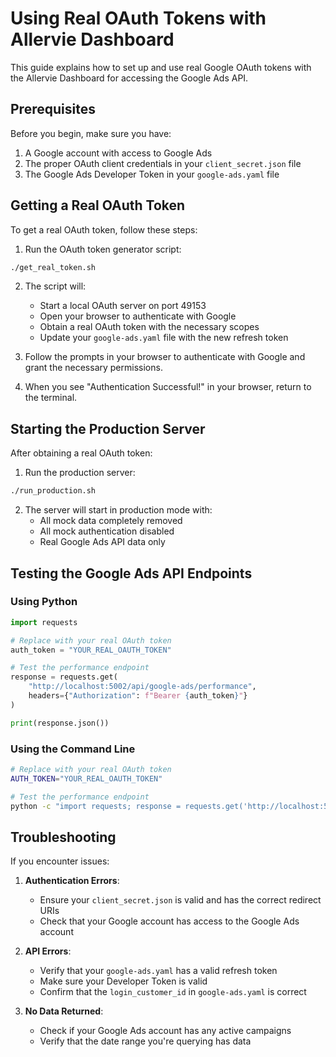 # Using Real OAuth Tokens with Allervie Dashboard

This guide explains how to set up and use real Google OAuth tokens with the Allervie Dashboard for accessing the Google Ads API.

## Prerequisites

Before you begin, make sure you have:

1. A Google account with access to Google Ads
2. The proper OAuth client credentials in your `client_secret.json` file
3. The Google Ads Developer Token in your `google-ads.yaml` file

## Getting a Real OAuth Token

To get a real OAuth token, follow these steps:

1. Run the OAuth token generator script:

```bash
./get_real_token.sh
```

2. The script will:
   - Start a local OAuth server on port 49153
   - Open your browser to authenticate with Google
   - Obtain a real OAuth token with the necessary scopes
   - Update your `google-ads.yaml` file with the new refresh token

3. Follow the prompts in your browser to authenticate with Google and grant the necessary permissions.

4. When you see "Authentication Successful!" in your browser, return to the terminal.

## Starting the Production Server

After obtaining a real OAuth token:

1. Run the production server:

```bash
./run_production.sh
```

2. The server will start in production mode with:
   - All mock data completely removed
   - All mock authentication disabled
   - Real Google Ads API data only

## Testing the Google Ads API Endpoints

### Using Python

```python
import requests

# Replace with your real OAuth token
auth_token = "YOUR_REAL_OAUTH_TOKEN"

# Test the performance endpoint
response = requests.get(
    "http://localhost:5002/api/google-ads/performance",
    headers={"Authorization": f"Bearer {auth_token}"}
)

print(response.json())
```

### Using the Command Line

```bash
# Replace with your real OAuth token
AUTH_TOKEN="YOUR_REAL_OAUTH_TOKEN"

# Test the performance endpoint
python -c "import requests; response = requests.get('http://localhost:5002/api/google-ads/performance', headers={'Authorization': 'Bearer $AUTH_TOKEN'}); print(response.json())"
```

## Troubleshooting

If you encounter issues:

1. **Authentication Errors**:
   - Ensure your `client_secret.json` is valid and has the correct redirect URIs
   - Check that your Google account has access to the Google Ads account

2. **API Errors**:
   - Verify that your `google-ads.yaml` has a valid refresh token
   - Make sure your Developer Token is valid
   - Confirm that the `login_customer_id` in `google-ads.yaml` is correct

3. **No Data Returned**:
   - Check if your Google Ads account has any active campaigns
   - Verify that the date range you're querying has data